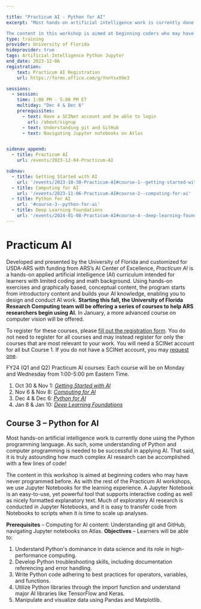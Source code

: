 ```yaml
---

title: "Practicum AI - Python for AI"
excerpt: "Most hands-on artificial intelligence work is currently done using the Python programming language. As such, some understanding of Python and computer programming is needed to be successful in applying AI. That said, it is truly astounding how much complex AI research can be accomplished with a few lines of code!

The content in this workshop is aimed at beginning coders who may have never programmed before. As with the rest of the Practicum AI workshops, we use Jupyter Notebooks for the learning experience." 
type: training
provider: University of Florida
hideprovider: true
tags: Artificial-Intelligence Python Jupyter
end_date: 2023-12-06
registration:
    text: Practicum AI Registration
    url: https://forms.office.com/g/YnnYsxX9e3

sessions: 
  - session:
    time: 1:00 PM - 5:00 PM ET
    multiday: "Dec 4 & Dec 6"
    prerequisites:
      - text: Have a SCINet account and be able to login 
        url: /about/signup
      - text: Understanding git and GitHub
      - text: Navigating Jupyter notebooks on Atlas


sidenav_append: 
  - title: Practicum AI
    url: /events/2023-12-04-Practicum-AI

subnav:
  - title: Getting Started with AI
    url: '/events/2023-10-30-Practicum-AI#course-1--getting-started-with-ai'
  - title: Computing for AI
    url: '/events/2023-11-06-Practicum-AI#course-2--computing-for-ai'
  - title: Python for AI
    url: '#course-3--python-for-ai'
  - title: Deep Learning Foundations
    url: '/events/2024-01-08-Practicum-AI#course-4--deep-learning-foundations'
---
```


# Practicum AI

Developed and presented by the University of Florida and customized for USDA-ARS with funding from ARS’s AI Center of Excellence, *Practicum AI* is a hands-on applied artificial intelligence (AI) curriculum intended for learners with limited coding and math background. Using hands-on exercises and graphically based, conceptual content, the program starts from introductory content and builds your AI knowledge, enabling you to design and conduct AI work. **Starting this fall, the University of Florida Research Computing team will be offering a series of courses to help ARS researchers begin using AI.** In January, a more advanced course on computer vision will be offered.

To register for these courses, please [fill out the registration form](https://forms.office.com/g/YnnYsxX9e3). You do not need to register for all courses and may instead register for only the courses that are most relevant to your work. You will need a SCINet account for all but Course 1. If you do not have a SCINet account, you may [request one](/about/signup).

FY24 (Q1 and Q2) Practicum AI courses:
Each course will be on Monday and Wednesday from 1:00-5:00 pm Eastern Time.
1.	Oct 30 & Nov 1: *[Getting Started with AI](/events/2023-10-30-Practicum-AI#course-1--getting-started-with-ai)*
1.	Nov 6 & Nov 8: *[Computing for AI](/events/2023-11-06-Practicum-AI#course-2--computing-for-ai)*
1.	Dec 4 & Dec 6: *[Python for AI](/events/2023-12-04-Practicum-AI#course-3--python-for-ai)*
1.	Jan 8 & Jan 10: *[Deep Learning Foundations](/events/2024-01-08-Practicum-AI#course-4--deep-learning-foundations)*

## Course 3 – Python for AI 

Most hands-on artificial intelligence work is currently done using the Python programming language. As such, some understanding of Python and computer programming is needed to be successful in applying AI. That said, it is truly astounding how much complex AI research can be accomplished with a few lines of code!

The content in this workshop is aimed at beginning coders who may have never programmed before. As with the rest of the Practicum AI workshops, we use Jupyter Notebooks for the learning experience. A Jupyter Notebook is an easy-to-use, yet powerful tool that supports interactive coding as well as nicely formatted explanatory text. Much of exploratory AI research is conducted in Jupyter Notebooks, and it is easy to transfer code from Notebooks to scripts when it is time to scale up analyses.

**Prerequisites** – Computing for AI content: Understanding git and GitHub, navigating Jupyter notebooks on Atlas.
**Objectives** – Learners will be able to:
1.	Understand Python's dominance in data science and its role in high-performance computing.
2.	Develop Python troubleshooting skills, including documentation referencing and error handling.
3.	Write Python code adhering to best practices for operators, variables, and functions.
4.	Utilize Python libraries through the import function and understand major AI libraries like TensorFlow and Keras.
5.	Manipulate and visualize data using Pandas and Matplotlib.
